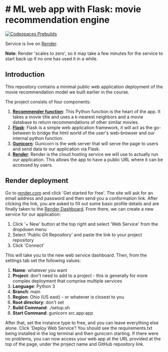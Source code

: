 # # ML web app with Flask: movie recommendation engine

[![Codespaces Prebuilds](https://github.com/4GeeksAcademy/gperdrizet-recommender-system-flask/actions/workflows/codespaces/create_codespaces_prebuilds/badge.svg)](https://github.com/4GeeksAcademy/gperdrizet-recommender-system-flask/actions/workflows/codespaces/create_codespaces_prebuilds)

Service is live on [Render](https://movie-recommender-6ik9.onrender.com/).

**Note**: Render 'scales to zero', so it may take a few minutes for the service to start back up if no one has used it in a while.

## Introduction

This repository contains a minimal public web application deployment of the movie recommendation model we built earlier in the course.

The project consists of four components:

1. **[Recommender function](https://github.com/4GeeksAcademy/gperdrizet-recommender-system-flask/blob/main/notebooks/solution.ipynb)**: This Python function is the heart of the app. It takes a movie title and uses a k-nearest neighbors and a movie database to return recommendations of other similar movies.
2. **[Flask](https://flask.palletsprojects.com/en/stable/)**: Flask is a simple web application framework, it will act as the go-between to bridge the html world of the user's web-browser and our internal python function.
3. **[Gunicorn](https://gunicorn.org/)**: Gunicorn is the web server that will serve the page to users and send data to our application via Flask.
4. **[Render](https://render.com/)**: Render is the cloud hosting service we will use to actually run our application. This allows the app to have a public URL where it can be accessed by users.

## Render deployment

Go to [render.com](https://render.com/) and click 'Get started for free'. The site will ask for an email address and password and then send you a conformation link. After clicking the link, you are asked to fill out some basic profile details and are finally taken to the [Render Dashboard](https://dashboard.render.com/). From there, we can create a new service for our application:

1. Click '+ New' button at the top right and select 'Web Service' from the dropdown menu
2. Select 'Public Git Repository' and paste the link to your project repository
3. Click 'Connect'

This will take you to the new web service dashboard. Then, from the settings tab set the following values:

1. **Name**: whatever you want
2. **Project**: don't need to add to a project - this is generally for more complex deployment that comprise multiple services
3. **Language**: Python 3
4. **Branch**: main
5. **Region**: Ohio (US east) - or whatever is closest to you
6. **Root directory**: don't set
7. **Build Command**: ./setup.sh
8. **Start Command**: gunicorn src.app:app

After that, set the instance type to free, and you can leave everything else alone. Click 'Deploy Web Service'! You should see the requirements.txt being installed in the log terminal and then gunicorn starting. If there were no problems, you can now access your web app at the URL provided at the top of the page, under the project name and GitHub repository link.